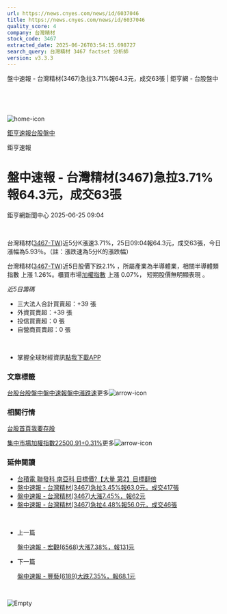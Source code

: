 ```yaml
---
url: https://news.cnyes.com/news/id/6037046
title: https://news.cnyes.com/news/id/6037046
quality_score: 4
company: 台灣精材
stock_code: 3467
extracted_date: 2025-06-26T03:54:15.698727
search_query: 台灣精材 3467 factset 分析師
version: v3.3.3
---
```


盤中速報 - 台灣精材(3467)急拉3.71%報64.3元，成交63張 | 鉅亨網 - 台股盤中

‌

‌

![home-icon](/assets/icons/breadCrumb/symbol-icon-home.svg)

[鉅亨速報](/news/cat/anue_live)[台股盤中](/news/cat/tw_live)

鉅亨速報

# 盤中速報 - 台灣精材(3467)急拉3.71%報64.3元，成交63張

鉅亨網新聞中心 2025-06-25 09:04

‌

台灣精材([3467-TW](https://www.cnyes.com/twstock/3467))近5分K漲速3.71%，25日09:04報64.3元，成交63張，今日漲幅為5.93％。（註：漲跌速為5分K的漲跌幅）

台灣精材([3467-TW](https://www.cnyes.com/twstock/3467))近5日股價下跌2.1% ，所屬產業為半導體業，相關半導體類指數 上漲 1.26%。櫃買市場[加權指數](https://invest.cnyes.com/index/TWS/TSE01) 上漲 0.07%， 短期股價無明顯表現 。

*近5日籌碼*

* 三大法人合計買賣超：+39 張
* 外資買賣超：+39 張
* 投信買賣超：0 張
* 自營商買賣超：0 張

‌

* 掌握全球財經資訊[點我下載APP](http://www.cnyes.com/app/?utm_source=mweb&utm_medium=HamMenuBanner&utm_campaign=fixed&utm_content=entr)

### 文章標籤

[台股](https://news.cnyes.com/tag/台股 "台股")[台股盤中](https://news.cnyes.com/tag/台股盤中 "台股盤中")[盤中速報](https://news.cnyes.com/tag/盤中速報 "盤中速報")[盤中漲跌速](https://news.cnyes.com/tag/盤中漲跌速 "盤中漲跌速")更多![arrow-icon](/assets/icons/arrows/arrow-down.svg)

### 相關行情

[台股首頁](https://www.cnyes.com/twstock)[我要存股](https://supr.link/8OHaU)

[集中市場加權指數22500.91+0.31%](https://invest.cnyes.com/index/TWS/TSE01)更多![arrow-icon](/assets/icons/arrows/arrow-down.svg)

### 延伸閱讀

* [台積電 聯發科 南亞科 目標價?【大量 第2】目標翻倍](/news/id/6013925)
* [盤中速報 - 台灣精材(3467)急拉3.45%報63.0元，成交417張](/news/id/6012831)
* [盤中速報 - 台灣精材(3467)大漲7.45%，報62元](/news/id/6012828)
* [盤中速報 - 台灣精材(3467)急拉4.48%報56.0元，成交46張](/news/id/6009975)

‌

* 上一篇

  [盤中速報 - 宏觀(6568)大漲7.38%，報131元](/news/id/6037363)
* 下一篇

  [盤中速報 - 豐藝(6189)大跌7.35%，報68.1元](/news/id/6035817)

‌

![Empty](/assets/icons/skeleton/empty-image.svg)

‌